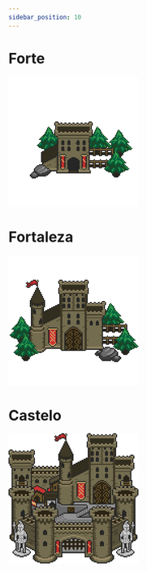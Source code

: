 ```yaml
---
sidebar_position: 10
---
```


# Forte
![Forte](https://raw.githubusercontent.com/Orna-Brasil/Assets/main/Edificios/Keep.webp)


# Fortaleza
![Fortaleza](https://raw.githubusercontent.com/Orna-Brasil/Assets/main/Edificios/Fortress.webp)


# Castelo
![Castelo](https://raw.githubusercontent.com/Orna-Brasil/Assets/main/Edificios/Castle.webp)